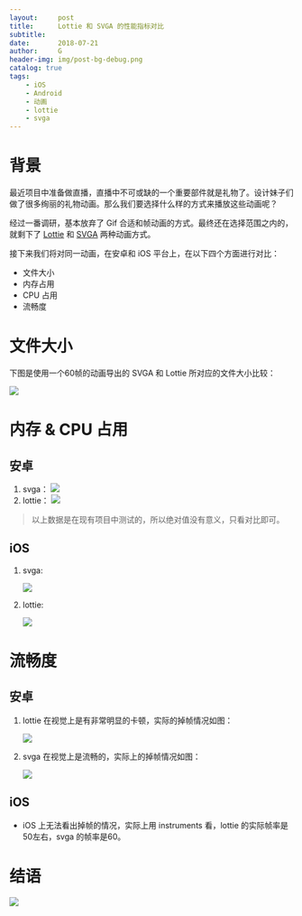 ```yaml
---
layout:     post
title:      Lottie 和 SVGA 的性能指标对比
subtitle:   
date:       2018-07-21
author:     G
header-img: img/post-bg-debug.png
catalog: true
tags:
    - iOS
    - Android
    - 动画
    - lottie
    - svga
---
```


# 背景

最近项目中准备做直播，直播中不可或缺的一个重要部件就是礼物了。设计妹子们做了很多绚丽的礼物动画。那么我们要选择什么样的方式来播放这些动画呢？

经过一番调研，基本放弃了 Gif 合适和帧动画的方式。最终还在选择范围之内的，就剩下了 [Lottie](https://airbnb.design/lottie/) 和 [SVGA](http://svga.io/) 两种动画方式。

接下来我们将对同一动画，在安卓和 iOS 平台上，在以下四个方面进行对比：

- 文件大小
- 内存占用
- CPU 占用
- 流畅度

# 文件大小
下图是使用一个60帧的动画导出的 SVGA 和 Lottie 所对应的文件大小比较：

![](../img/svga_lottie_file_size.png?raw=true)

# 内存 & CPU 占用

## 安卓

1. svga：
	![](https://github.com/gaoc08/gaoc08.github.io/blob/master/img/svga_lottie_android_cpu_mem_svga.png)
2. lottie：
	![](https://github.com/gaoc08/gaoc08.github.io/blob/master/img/svga_lottie_android_cpu_mem_lottie.png)
	
> 以上数据是在现有项目中测试的，所以绝对值没有意义，只看对比即可。

## iOS

1. svga:
	
	![](https://github.com/gaoc08/gaoc08.github.io/blob/master/img/svga_lottie_ios_cpu_mem_svga.png)
	
2. lottie:
	
	![](https://github.com/gaoc08/gaoc08.github.io/blob/master/img/svga_lottie_ios_cpu_mem_lottie.png)

# 流畅度

## 安卓

1. lottie 在视觉上是有非常明显的卡顿，实际的掉帧情况如图：

	![](https://github.com/gaoc08/gaoc08.github.io/blob/master/img/svga_lottie_android_frames_lottie.png)

2. svga 在视觉上是流畅的，实际上的掉帧情况如图：

	![](https://github.com/gaoc08/gaoc08.github.io/blob/master/img/svga_lottie_android_frames_svga.png)

## iOS

- iOS 上无法看出掉帧的情况，实际上用 instruments 看，lottie 的实际帧率是50左右，svga 的帧率是60。

# 结语

![](https://github.com/gaoc08/gaoc08.github.io/blob/master/img/svga_lottie_conclusion.png)